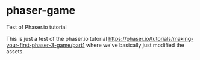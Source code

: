 # phaser-game
Test of Phaser.io tutorial


This is just a test of the phaser.io tutorial https://phaser.io/tutorials/making-your-first-phaser-3-game/part1 where we've basically just modified the assets.
